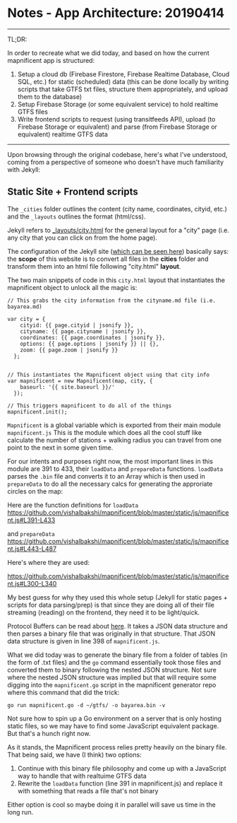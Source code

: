 # Notes - App Architecture: 20190414

-----
TL;DR: 

In order to recreate what we did today, and based on how the current mapnificent app is structured:

1. Setup a cloud db (Firebase Firestore, Firebase Realtime Database, Cloud SQL, etc.) for static (scheduled) data (this can be done locally by writing scripts that take GTFS txt files, structure them appropriately, and upload them to the database)
2. Setup Firebase Storage (or some equivalent service) to hold realtime GTFS files
3. Write frontend scripts to request (using transitfeeds API), upload (to Firebase Storage or equivalent) and parse (from Firebase Storage or equivalent) realtime GTFS data
-----

Upon browsing through the original codebase, here's what I've understood, coming from a perspective of someone who doesn't have much familiarity with Jekyll:

## Static Site + Frontend scripts
The ```_cities``` folder outlines the content (city name, coordinates, cityid, etc.) and the ```_layouts``` outlines the format (html/css).

Jekyll refers to <a href="https://github.com/vishalbakshi/mapnificent/blob/master/_layouts/city.html">_layouts/city.html</a> for the general layout for a "city" page (i.e. any city that you can click on from the home page).

The configuration of the Jekyll site (<a href="https://github.com/vishalbakshi/mapnificent/blob/master/_config.yml#L5-L10" >which can be seen here</a>) basically says: the **scope** of this website is to convert all files in the **cities** folder and transform them into an html file following "city.html" **layout**.

The two main snippets of code in this ```city.html``` layout that instantiates the mapnificent object to unlock all the magic is:

```
// This grabs the city information from the cityname.md file (i.e. bayarea.md)

var city = {
    cityid: {{ page.cityid | jsonify }},
    cityname: {{ page.cityname | jsonify }},
    coordinates: {{ page.coordinates | jsonify }},
    options: {{ page.options | jsonify }} || {},
    zoom: {{ page.zoom | jsonify }}
  };


// This instantiates the Mapnificent object using that city info
var mapnificent = new Mapnificent(map, city, {
    baseurl: '{{ site.baseurl }}/'
  });
  
// This triggers mapnificent to do all of the things
mapnificent.init();
```

```Mapnificent``` is a global variable which is exported from their main module ```mapnificent.js``` This is the module which does all the cool stuff like calculate the number of stations + walking radius you can travel from one point to the next in some given time.

For our intents and purposes right now, the most important lines in this module are 391 to 433, their ```loadData``` and ```prepareData``` functions. ```loadData``` parses the ```.bin``` file and converts it to an Array which is then used in ```prepareData``` to do all the necessary calcs for generating the approriate circles on the map:

Here are the function definitions for ```loadData```
https://github.com/vishalbakshi/mapnificent/blob/master/static/js/mapnificent.js#L391-L433

and ```prepareData```
https://github.com/vishalbakshi/mapnificent/blob/master/static/js/mapnificent.js#L443-L487

Here's where they are used:

https://github.com/vishalbakshi/mapnificent/blob/master/static/js/mapnificent.js#L300-L340

My best guess for why they used this whole setup (Jekyll for static pages + scripts for data parsing/prep) is that since they are doing all of their file streaming (reading) on the frontend, they need it to be light/quick.

Protocol Buffers can be read about <a href="https://developers.google.com/protocol-buffers/">here</a>. It takes a JSON data structure and then parses a binary file that was originally in that structure. That JSON data structure is given in line 398 of ```mapnificent.js```.

What we did today was to generate the binary file from a folder of tables (in the form of .txt files) and the ```go``` command essentially took those files and converted them to binary following the nested JSON structure. Not sure where the nested JSON structure was implied but that will require some digging into the ```mapnificent.go``` script in the mapnificent generator repo where this command that did the trick:

```go run mapnificent.go -d ~/gtfs/ -o bayarea.bin -v```

Not sure how to spin up a Go environment on a server that is only hosting static files, so we may have to find some JavaScript equivalent package. But that's a hunch right now.

As it stands, the Mapnificent process relies pretty heavily on the binary file. That being said, we have (I think) two options:

1. Continue with this binary file philosophy and come up with a JavaScript way to handle that with realtuime GTFS data
2. Rewrite the ```loadData``` function (line 391 in mapnificent.js) and replace it with something that reads a file that's not binary

Either option is cool so maybe doing it in parallel will save us time in the long run.




